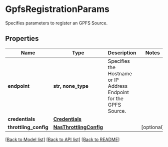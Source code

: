 # GpfsRegistrationParams

Specifies parameters to register an GPFS Source.

## Properties
Name | Type | Description | Notes
------------ | ------------- | ------------- | -------------
**endpoint** | **str, none_type** | Specifies the Hostname or IP Address Endpoint for the GPFS Source. | 
**credentials** | [**Credentials**](Credentials.md) |  | 
**throttling_config** | [**NasThrottlingConfig**](NasThrottlingConfig.md) |  | [optional] 

[[Back to Model list]](../README.md#documentation-for-models) [[Back to API list]](../README.md#documentation-for-api-endpoints) [[Back to README]](../README.md)


